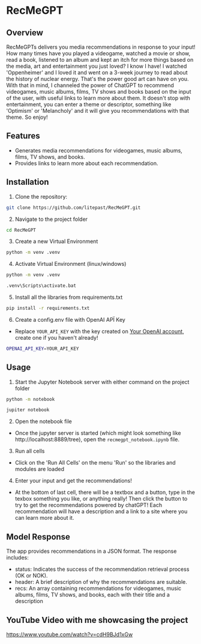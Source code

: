 # RecMeGPT

## Overview
RecMeGPTs delivers you media recommendations in response to your input! How many times have you played a videogame, watched a movie or show, read a book, listened to an album and kept an itch for more things based on the media, art and entertainment you just loved? I know I have! I watched 'Oppenheimer' and I loved it and went on a 3-week journey to read about the history of nuclear energy. That's the power good art can have on you. With that in mind, I channeled the power of ChatGPT to recommend videogames, music albums, films, TV shows and books based on the input of the user, with useful links to learn more about them.
It doesn't stop with entertainment, you can enter a theme or descriptor, something like 'Optimism' or 'Melancholy' and it will give you recommendations with that theme. So enjoy!


## Features
- Generates media recommendations for videogames, music albums, films, TV shows, and books.
- Provides links to learn more about each recommendation.

## Installation
1. Clone the repository:
```sh
git clone https://github.com/litepast/RecMeGPT.git
```
2. Navigate to the project folder
  ```sh
  cd RecMeGPT
  ```
3. Create a new Virtual Environment
  ```sh
  python -m venv .venv
  ```
4. Activate Virtual Environment (linux/windows)
  ```sh
  python -m venv .venv
  ```
  ```sh
  .venv\Scripts\activate.bat
  ```
5. Install all the libraries from requirements.txt
  ```sh
  pip install -r requirements.txt
  ```
6. Create a config.env file with OpenAI APÏ Key
- Replace `YOUR_API_KEY` with the key created on [Your OpenAI account](https://platform.openai.com/api-keys), create one if you haven't already!
 ```sh
 OPENAI_API_KEY=YOUR_API_KEY
  ```

## Usage
1. Start the Jupyter Notebook server with either command on the project folder
```sh
python -m notebook
```
```sh
jupiter notebook
```
2. Open the notebook file
- Once the jupyter server is started (which might look something like http://localhost:8889/tree), open the `recmegpt_notebook.ipynb` file.

3. Run all cells
- Click on the 'Run All Cells' on the menu 'Run' so the libraries and modules are loaded

4. Enter your input and get the recommendations!
-  At the bottom of last cell, there will be a textbox and a button, type in the texbox something you like, or anything really! Then click the button to try to get the recommendations powered by chatGPT! Each recommendation will have a description and a link to a site where you can learn more about it.

## Model Response
The app provides recommendations in a JSON format. The response includes:
- status: Indicates the success of the recommendation retrieval process (OK or NOK).
- header: A brief description of why the recommendations are suitable.
- recs: An array containing recommendations for videogames, music albums, films, TV shows, and books, each with their title and a description

## YouTube Video with me showcasing the project
  https://www.youtube.com/watch?v=cdH9BJd1xGw
 
   
